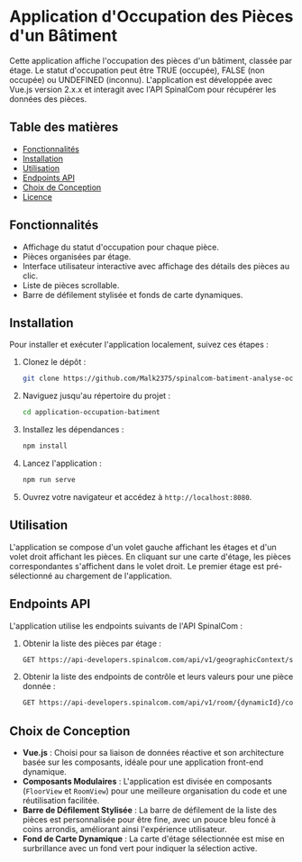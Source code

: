 # Application d'Occupation des Pièces d'un Bâtiment

Cette application affiche l'occupation des pièces d'un bâtiment, classée par étage. Le statut d'occupation peut être TRUE (occupée), FALSE (non occupée) ou UNDEFINED (inconnu). L'application est développée avec Vue.js version 2.x.x et interagit avec l'API SpinalCom pour récupérer les données des pièces.

## Table des matières
- [Fonctionnalités](#fonctionnalités)
- [Installation](#installation)
- [Utilisation](#utilisation)
- [Endpoints API](#endpoints-api)
- [Choix de Conception](#choix-de-conception)
- [Licence](#licence)

## Fonctionnalités
- Affichage du statut d'occupation pour chaque pièce.
- Pièces organisées par étage.
- Interface utilisateur interactive avec affichage des détails des pièces au clic.
- Liste de pièces scrollable.
- Barre de défilement stylisée et fonds de carte dynamiques.

## Installation
Pour installer et exécuter l'application localement, suivez ces étapes :

1. Clonez le dépôt :
    ```sh
    git clone https://github.com/Malk2375/spinalcom-batiment-analyse-occupation.git
    ```
2. Naviguez jusqu'au répertoire du projet :
    ```sh
    cd application-occupation-batiment
    ```
3. Installez les dépendances :
    ```sh
    npm install
    ```
4. Lancez l'application :
    ```sh
    npm run serve
    ```
5. Ouvrez votre navigateur et accédez à `http://localhost:8080`.

## Utilisation
L'application se compose d'un volet gauche affichant les étages et d'un volet droit affichant les pièces. En cliquant sur une carte d'étage, les pièces correspondantes s'affichent dans le volet droit. Le premier étage est pré-sélectionné au chargement de l'application.

## Endpoints API
L'application utilise les endpoints suivants de l'API SpinalCom :

1. Obtenir la liste des pièces par étage :
    ```sh
    GET https://api-developers.spinalcom.com/api/v1/geographicContext/space
    ```
2. Obtenir la liste des endpoints de contrôle et leurs valeurs pour une pièce donnée :
    ```sh
    GET https://api-developers.spinalcom.com/api/v1/room/{dynamicId}/control_endpoint_list
    ```

## Choix de Conception
- **Vue.js** : Choisi pour sa liaison de données réactive et son architecture basée sur les composants, idéale pour une application front-end dynamique.
- **Composants Modulaires** : L'application est divisée en composants (`FloorView` et `RoomView`) pour une meilleure organisation du code et une réutilisation facilitée.
- **Barre de Défilement Stylisée** : La barre de défilement de la liste des pièces est personnalisée pour être fine, avec un pouce bleu foncé à coins arrondis, améliorant ainsi l'expérience utilisateur.
- **Fond de Carte Dynamique** : La carte d'étage sélectionnée est mise en surbrillance avec un fond vert pour indiquer la sélection active.
